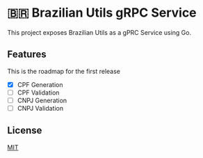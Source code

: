 # :brazil: Brazilian Utils gRPC Service

This project exposes Brazilian Utils as a gPRC Service using Go.

## Features

This is the roadmap for the first release

- [x] CPF Generation
- [ ] CPF Validation
- [ ] CNPJ Generation
- [ ] CNPJ Validation

## License

[MIT](LICENSE)
